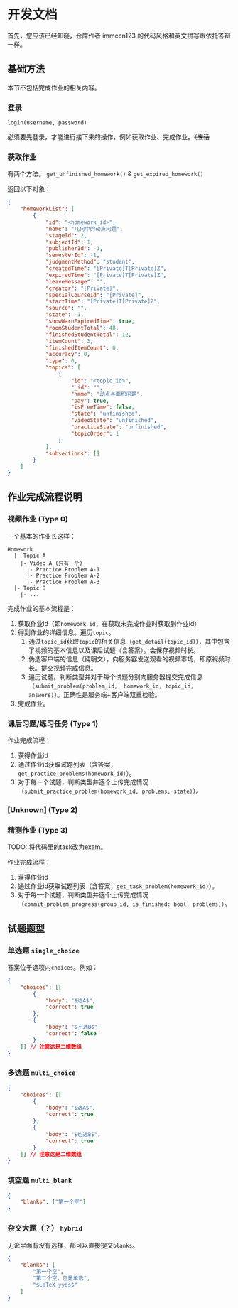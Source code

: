 # 开发文档

首先，您应该已经知晓，仓库作者 immccn123 的代码风格和英文拼写跟依托答辩一样。

## 基础方法

本节不包括完成作业的相关内容。

### 登录
`login(username, password)`

必须要先登录，才能进行接下来的操作，例如获取作业、完成作业。~~（废话~~

### 获取作业

有两个方法。
`get_unfinished_homework()` & `get_expired_homework()`

返回以下对象：
```json
{
    "homeworkList": [
        {
            "id": "<homework_id>",
            "name": "几何中的动点问题",
            "stageId": 2,
            "subjectId": 1,
            "publisherId": -1,
            "semesterId": -1,
            "judgmentMethod": "student",
            "createdTime": "[Private]T[Private]Z",
            "expiredTime": "[Private]T[Private]Z",
            "leaveMessage": "",
            "creator": "[Private]",
            "specialCourseId": "[Private]",
            "startTime": "[Private]T[Private]Z",
            "source": "",
            "state": -1,
            "showWarnExpiredTime": true,
            "roomStudentTotal": 48,
            "finishedStudentTotal": 12,
            "itemCount": 3,
            "finishedItemCount": 0,
            "accuracy": 0,
            "type": 0,
            "topics": [
                {
                    "id": "<topic_id>",
                    "_id": "",
                    "name": "动点与面积问题",
                    "pay": true,
                    "isFreeTime": false,
                    "state": "unfinished",
                    "videoState": "unfinished",
                    "practiceState": "unfinished",
                    "topicOrder": 1
                }
            ],
            "subsections": []
        }
    ]
}
```

## 作业完成流程说明

### 视频作业 (Type 0)

一个基本的作业长这样：
```
Homework
  |- Topic A
    |- Video A (只有一个)
      |- Practice Problem A-1
      |- Practice Problem A-2
      |- Practice Problem A-3
  |- Topic B
    |- ...
```

完成作业的基本流程是：
1. 获取作业id（即`homework_id`，在获取未完成作业时获取到作业id）
2. 得到作业的详细信息。遍历`topic`。
    1. 通过`topic_id`获取`topic`的相关信息（`get_detail(topic_id)`），其中包含了视频的基本信息以及课后试题（含答案）。会保存视频时长。
    2. 伪造客户端的信息（纯明文），向服务器发送观看的视频市场，即原视频时长。提交视频完成信息。
    3. 遍历试题。判断类型并对于每个试题分别向服务器提交完成信息（`submit_problem(problem_id,  homework_id, topic_id, answers)`）。正确性是服务端+客户端双重检验。
3. 完成作业。

### 课后习题/练习任务 (Type 1)
作业完成流程：
1. 获得作业id
2. 通过作业id获取试题列表（含答案，`get_practice_problems(homework_id)`）。
3. 对于每一个试题，判断类型并逐个上传完成情况（`submit_practice_problem(homework_id, problems, state)`）。

### [Unknown] (Type 2)

### 精测作业 (Type 3)
TODO: 将代码里的task改为exam。

作业完成流程：
1. 获得作业id
2. 通过作业id获取试题列表（含答案，`get_task_problem(homework_id)`）。
3. 对于每一个试题，判断类型并逐个上传完成情况（`commit_problem_progress(group_id, is_finished: bool, problems)`）。

## 试题题型

### 单选题 `single_choice`

答案位于选项内`choices`。例如：
```json
{
    "choices": [[
        {
            "body": "$选A$",
            "correct": true
        },
        {
            "body": "$不选B$",
            "correct": false
        }
    ]] // 注意这是二维数组
}
```

### 多选题 `multi_choice`

```json
{
    "choices": [[
        {
            "body": "$选A$",
            "correct": true
        },
        {
            "body": "$也选B$",
            "correct": true
        }
    ]] // 注意这是二维数组
}
```

### 填空题 `multi_blank`
```json
{
    "blanks": ["第一个空"]
}
```

### 杂交大题（？） `hybrid`

无论里面有没有选择，都可以直接提交`blanks`。
```json
{
    "blanks": [
        "第一个空",
        "第二个空，但是单选",
        "$LaTeX yyds$"
    ]
}
```
